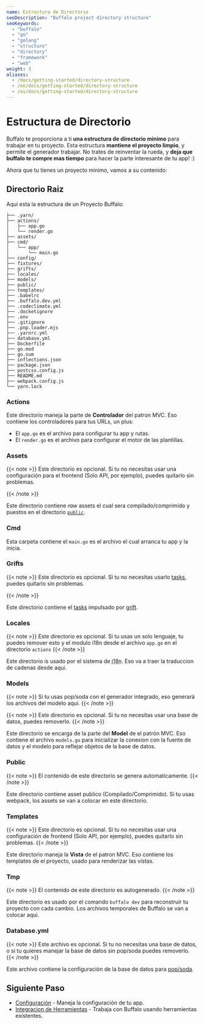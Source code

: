 ```yaml
---
name: Estructura de Directorio
seoDescription: "Buffalo project directory structure"
seoKeywords: 
  - "buffalo"
  - "go"
  - "golang"
  - "structure"
  - "directory"
  - "framework"
  - "web"
weight: 3
aliases:
  - /docs/getting-started/directory-structure
  - /en/docs/getting-started/directory-structure
  - /es/docs/getting-started/directory-structure
---
```


# Estructura de Directorio

Buffalo te proporciona a ti **una estructura de directorio minimo** para trabajar en tu proyecto. Esta estructura **mantiene el proyecto limpio**, y permite el generador trabajar. No trates de reinventar la rueda, y **deja que buffalo te compre mas tiempo** para hacer la parte interesante de tu app! :)

Ahora que tu tienes un proyecto minimo, vamos a su contenido:

## Directorio Raiz

Aqui esta la estructura de un Proyecto Buffalo:

``` erb
├── .yarn/
├── actions/
│	├── app.go
│	└── render.go
├── assets/
├── cmd/
│	└── app/
│		└── main.go
├── config/
├── fixtures/
├── grifts/
├── locales/
├── models/
├── public/
├── templates/
├── .babelrc
├── .buffalo.dev.yml
├── .codeclimate.yml
├── .docketignore
├── .env
├── .gitignore
├── .pnp.loader.mjs
├── .yarnrc.yml
├── database.yml
├── Dockerfile
├── go.mod
├── go.sum
├── inflections.json
├── package.json
├── postcss.config.js
├── README.md
├── webpack.config.js
└── yarn.lock
```

### Actions

Este directorio maneja la parte de **Controlador** del patron MVC. Eso contiene los controladores para tus URLs, un plus:

* El `app.go` es el archivo para configurar tu app y rutas.
* El `render.go` es el archivo para configurar el motor de las plantillas.

### Assets

{{< note >}}
Este directorio es opcional. Si tu no necesitas usar una configuración para el frontend (Solo API, por ejemplo), puedes quitarlo sin problemas.

{{< /note >}}

Este directorio contiene *raw* assets el cual sera compilado/comprimido y puestos en el directorio [`public`](#public).

### Cmd

Esta carpeta contiene el `main.go` es el archivo el cual arranca tu app y la inicia.

### Grifts

{{< note >}}
Este directorio es opcional. Si tu no necesitas usarlo [tasks](/documentation/guides/tasks), puedes quitarlo sin problemas.

{{< /note >}}


Este directorio contiene el [tasks](/documentation/guides/tasks) impulsado por [grift](https://github.com/markbates/grift).

### Locales

{{< note >}}
Este directorio es opcional. Si tu usas un solo lenguaje, tu puedes remover esto y el modulo i18n desde el archivo `app.go` en el directorio `actions`
{{< /note >}}

Este directorio is usado por el sistema de <abbr title="internationalization">i18n</abbr>. Eso va a traer la traduccion de cadenas desde aqui.

### Models

{{< note >}}
Si tu usas pop/soda con el generador integrado, eso generará los archivos del modelo aqui.
{{< /note >}}

{{< note >}}
Este directorio es opcional. Si tu no necesitas usar una base de datos, puedes removerlo.
{{< /note >}}

Este directorio se encarga de la parte del **Model** de el patrón MVC. Eso contiene el archivo `models.go` para inicializar la conexion con la fuente de datos y el modelo para reflejar objetos de la base de datos.

### Public

{{< note >}}
El contenido de este directorio se genera automaticamente.
{{< /note >}}

Este directorio contiene asset publico (Compilado/Comprimido). Si tu usas webpack, los assets se van a colocar en este directorio.

### Templates

{{< note >}}
Este directorio es opcional. Si tu no necesitas usar una configuración de frontend (Solo API, por ejemplo), puedes quitarlo sin problemas.
{{< /note >}}

Este directorio maneja la **Vista** de el patron MVC. Eso contiene los templates de el proyecto, usado para renderizar las vistas.

### Tmp

{{< note >}}
El contenido de este directorio es autogenerado.
{{< /note >}}

Este directorio es usado por el comando `buffalo dev` para reconstruir tu proyecto con cada cambio. Los archivos temporales de Buffalo se van a colocar aqui.

### Database.yml

{{< note >}}
Este archivo es opcional. Si tu no necesitas una base de datos, o si tu quieres manejar la base de datos sin pop/soda puedes removerlo.
{{< /note >}}

Este archivo contiene la configuración de la base de datos para [pop/soda](https://github.com/gobuffalo/pop).

## Siguiente Paso

* [Configuración](/es/documentation/getting_started/configuration) -  Maneja la configuración de tu app.
* [Integracion de Herramientas](/es/documentation/getting_started/integrations) - Trabaja con Buffalo usando herramientas existentes.
